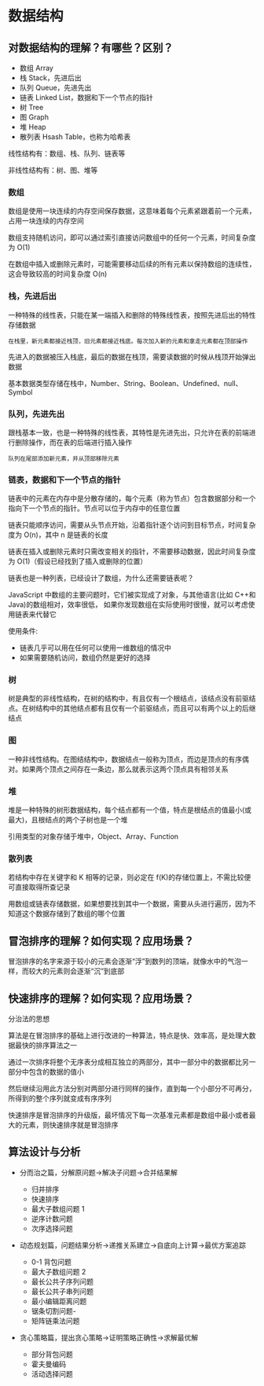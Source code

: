 # 数据结构

## 对数据结构的理解？有哪些？区别？

- 数组 Array
- 栈 Stack，先进后出
- 队列 Queue，先进先出
- 链表 Linked List，数据和下一个节点的指针
- 树 Tree
- 图 Graph
- 堆 Heap
- 散列表 Hsash Table，也称为哈希表

线性结构有：数组、栈、队列、链表等

非线性结构有：树、图、堆等

### 数组

数组是使用一块连续的内存空间保存数据，这意味着每个元素紧跟着前一个元素，占用一块连续的内存空间

数组支持随机访问，即可以通过索引直接访问数组中的任何一个元素，时间复杂度为 O(1)

在数组中插入或删除元素时，可能需要移动后续的所有元素以保持数组的连续性，这会导致较高的时间复杂度 O(n)

### 栈，先进后出

一种特殊的线性表，只能在某一端插入和删除的特殊线性表，按照先进后出的特性存储数据

`在栈里，新元素都接近栈顶，旧元素都接近栈底。每次加入新的元素和拿走元素都在顶部操作`

先进入的数据被压入栈底，最后的数据在栈顶，需要读数据的时候从栈顶开始弹出数据

基本数据类型存储在栈中，Number、String、Boolean、Undefined、null、Symbol

### 队列，先进先出

跟栈基本一致，也是一种特殊的线性表，其特性是先进先出，只允许在表的前端进行删除操作，而在表的后端进行插入操作

`队列在尾部添加新元素，并从顶部移除元素`

### 链表，数据和下一个节点的指针

链表中的元素在内存中是分散存储的，每个元素（称为节点）包含数据部分和一个指向下一个节点的指针。节点可以位于内存中的任意位置

链表只能顺序访问，需要从头节点开始，沿着指针逐个访问到目标节点，时间复杂度为 O(n)，其中 n 是链表的长度

链表在插入或删除元素时只需改变相关的指针，不需要移动数据，因此时间复杂度为 O(1)（假设已经找到了插入或删除的位置）

链表也是一种列表，已经设计了数组，为什么还需要链表呢？

JavaScript 中数组的主要问题时，它们被实现成了对象，与其他语言(比如 C++和 Java)的数组相对，效率很低，
如果你发现数组在实际使用时很慢，就可以考虑使用链表来代替它

使用条件:

- 链表几乎可以用在任何可以使用一维数组的情况中
- 如果需要随机访问，数组仍然是更好的选择

### 树

树是典型的非线性结构，在树的结构中，有且仅有一个根结点，该结点没有前驱结点。在树结构中的其他结点都有且仅有一个前驱结点，而且可以有两个以上的后继结点

### 图

一种非线性结构。在图结结构中，数据结点一般称为顶点，而边是顶点的有序偶对。如果两个顶点之间存在一条边，那么就表示这两个顶点具有相邻关系

### 堆

堆是一种特殊的树形数据结构，每个结点都有一个值，特点是根结点的值最小(或最大)，且根结点的两个子树也是一个堆

引用类型的对象存储于堆中，Object、Array、Function

### 散列表

若结构中存在关键字和 K 相等的记录，则必定在 f(K)的存储位置上，不需比较便可直接取得所查记录

用数组或链表存储数据，如果想要找到其中一个数据，需要从头进行遍历，因为不知道这个数据存储到了数组的哪个位置

## 冒泡排序的理解？如何实现？应用场景？

冒泡排序的名字来源于较小的元素会逐渐“浮”到数列的顶端，就像水中的气泡一样，而较大的元素则会逐渐“沉”到底部

## 快速排序的理解？如何实现？应用场景？

分治法的思想

算法是在冒泡排序的基础上进行改进的一种算法，特点是快、效率高，是处理大数据最快的排序算法之一

通过一次排序将整个无序表分成相互独立的两部分，其中一部分中的数据都比另一部分中包含的数据的值小

然后继续沿用此方法分别对两部分进行同样的操作，直到每一个小部分不可再分，所得到的整个序列就变成有序序列

快速排序是冒泡排序的升级版，最坏情况下每一次基准元素都是数组中最小或者最大的元素，则快速排序就是冒泡排序

## 算法设计与分析

- 分而治之篇，分解原问题->解决子问题->合并结果解

  - 归并排序
  - 快速排序
  - 最大子数组问题 1
  - 逆序计数问题
  - 次序选择问题

- 动态规划篇，问题结果分析->递推关系建立->自底向上计算->最优方案追踪

  - 0-1 背包问题
  - 最大子数组问题 2
  - 最长公共子序列问题
  - 最长公共子串列问题
  - 最小编辑距离问题
  - 锯条切割问题-
  - 矩阵链乘法问题

- 贪心策略篇，提出贪心策略->证明策略正确性->求解最优解

  - 部分背包问题
  - 霍夫曼编码
  - 活动选择问题
